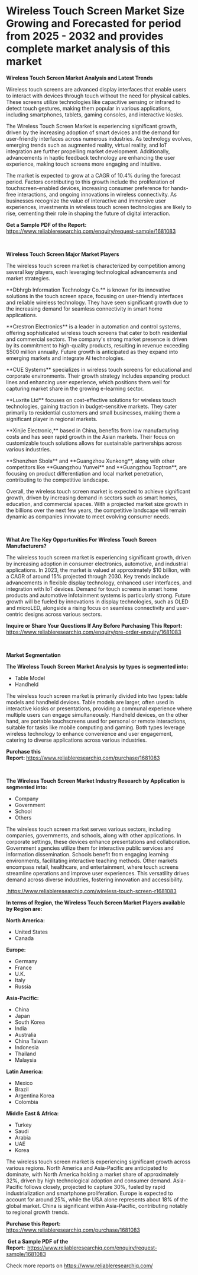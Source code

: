<p><h1>Wireless Touch Screen Market Size Growing and Forecasted for period from 2025 - 2032 and provides complete market analysis of this market</h1></p><p><strong>Wireless Touch Screen Market Analysis and Latest Trends</strong></p>
<p><p>Wireless touch screens are advanced display interfaces that enable users to interact with devices through touch without the need for physical cables. These screens utilize technologies like capacitive sensing or infrared to detect touch gestures, making them popular in various applications, including smartphones, tablets, gaming consoles, and interactive kiosks.</p><p>The Wireless Touch Screen Market is experiencing significant growth, driven by the increasing adoption of smart devices and the demand for user-friendly interfaces across numerous industries. As technology evolves, emerging trends such as augmented reality, virtual reality, and IoT integration are further propelling market development. Additionally, advancements in haptic feedback technology are enhancing the user experience, making touch screens more engaging and intuitive.</p><p>The market is expected to grow at a CAGR of 10.4% during the forecast period. Factors contributing to this growth include the proliferation of touchscreen-enabled devices, increasing consumer preference for hands-free interactions, and ongoing innovations in wireless connectivity. As businesses recognize the value of interactive and immersive user experiences, investments in wireless touch screen technologies are likely to rise, cementing their role in shaping the future of digital interaction.</p></p>
<p><strong>Get a Sample PDF of the Report:&nbsp;</strong> <a href="https://www.reliableresearchiq.com/enquiry/request-sample/1681083?utm_campaign=2293&utm_medium=2&utm_source=Github&utm_content=ia&utm_term=24032025&utm_id=wireless-touch-screen">https://www.reliableresearchiq.com/enquiry/request-sample/1681083</a></p>
<p>&nbsp;</p>
<p><strong>Wireless Touch Screen Major Market Players</strong></p>
<p><p>The wireless touch screen market is characterized by competition among several key players, each leveraging technological advancements and market strategies. </p><p>**Dbhrgb Information Technology Co.** is known for its innovative solutions in the touch screen space, focusing on user-friendly interfaces and reliable wireless technology. They have seen significant growth due to the increasing demand for seamless connectivity in smart home applications.</p><p>**Crestron Electronics** is a leader in automation and control systems, offering sophisticated wireless touch screens that cater to both residential and commercial sectors. The company's strong market presence is driven by its commitment to high-quality products, resulting in revenue exceeding $500 million annually. Future growth is anticipated as they expand into emerging markets and integrate AI technologies.</p><p>**CUE Systems** specializes in wireless touch screens for educational and corporate environments. Their growth strategy includes expanding product lines and enhancing user experience, which positions them well for capturing market share in the growing e-learning sector.</p><p>**Luxrite Ltd** focuses on cost-effective solutions for wireless touch technologies, gaining traction in budget-sensitive markets. They cater primarily to residential customers and small businesses, making them a significant player in regional markets.</p><p>**Xinjie Electronic,** based in China, benefits from low manufacturing costs and has seen rapid growth in the Asian markets. Their focus on customizable touch solutions allows for sustainable partnerships across various industries.</p><p>**Shenzhen Sbola** and **Guangzhou Xunkong**, along with other competitors like **Guangzhou Yunvei** and **Guangzhou Toptron**, are focusing on product differentiation and local market penetration, contributing to the competitive landscape.</p><p>Overall, the wireless touch screen market is expected to achieve significant growth, driven by increasing demand in sectors such as smart homes, education, and commercial spaces. With a projected market size growth in the billions over the next few years, the competitive landscape will remain dynamic as companies innovate to meet evolving consumer needs.</p></p>
<p>&nbsp;</p>
<p><strong>What Are The Key Opportunities For Wireless Touch Screen Manufacturers?</strong></p>
<p><p>The wireless touch screen market is experiencing significant growth, driven by increasing adoption in consumer electronics, automotive, and industrial applications. In 2023, the market is valued at approximately $10 billion, with a CAGR of around 15% projected through 2030. Key trends include advancements in flexible display technology, enhanced user interfaces, and integration with IoT devices. Demand for touch screens in smart home products and automotive infotainment systems is particularly strong. Future growth will be fueled by innovations in display technologies, such as OLED and microLED, alongside a rising focus on seamless connectivity and user-centric designs across various sectors.</p></p>
<p><strong>Inquire or Share Your Questions If Any Before Purchasing This Report:</strong> <a href="https://www.reliableresearchiq.com/enquiry/pre-order-enquiry/1681083?utm_campaign=2293&utm_medium=2&utm_source=Github&utm_content=ia&utm_term=24032025&utm_id=wireless-touch-screen">https://www.reliableresearchiq.com/enquiry/pre-order-enquiry/1681083</a></p>
<p>&nbsp;</p>
<p><strong>Market Segmentation</strong></p>
<p><strong>The Wireless Touch Screen Market Analysis by types is segmented into:</strong></p>
<p><ul><li>Table Model</li><li>Handheld</li></ul></p>
<p><p>The wireless touch screen market is primarily divided into two types: table models and handheld devices. Table models are larger, often used in interactive kiosks or presentations, providing a communal experience where multiple users can engage simultaneously. Handheld devices, on the other hand, are portable touchscreens used for personal or remote interactions, suitable for tasks like mobile computing and gaming. Both types leverage wireless technology to enhance convenience and user engagement, catering to diverse applications across various industries.</p></p>
<p><strong>Purchase this Report:&nbsp;</strong><a href="https://www.reliableresearchiq.com/purchase/1681083?utm_campaign=2293&utm_medium=2&utm_source=Github&utm_content=ia&utm_term=24032025&utm_id=wireless-touch-screen">https://www.reliableresearchiq.com/purchase/1681083</a></p>
<p>&nbsp;</p>
<p><strong>The Wireless Touch Screen Market Industry Research by Application is segmented into:</strong></p>
<p><ul><li>Company</li><li>Government</li><li>School</li><li>Others</li></ul></p>
<p><p>The wireless touch screen market serves various sectors, including companies, governments, and schools, along with other applications. In corporate settings, these devices enhance presentations and collaboration. Government agencies utilize them for interactive public services and information dissemination. Schools benefit from engaging learning environments, facilitating interactive teaching methods. Other markets encompass retail, healthcare, and entertainment, where touch screens streamline operations and improve user experiences. This versatility drives demand across diverse industries, fostering innovation and accessibility.</p></p>
<p><a href="https://www.reliableresearchiq.com/wireless-touch-screen-r1681083?utm_campaign=2293&utm_medium=2&utm_source=Github&utm_content=ia&utm_term=24032025&utm_id=wireless-touch-screen">&nbsp;https://www.reliableresearchiq.com/wireless-touch-screen-r1681083</a></p>
<p><strong>In terms of Region, the Wireless Touch Screen Market Players available by Region are:</strong></p>
<p>
    <p> <strong> North America: </strong>
        <ul>
            <li>United States</li>
            <li>Canada</li>
        </ul>
        </p> 
    <p> <strong> Europe: </strong>
        <ul>
            <li>Germany</li>
            <li>France</li>
            <li>U.K.</li>
            <li>Italy</li>
            <li>Russia</li>
        </ul>
        </p> 
    <p> <strong> Asia-Pacific: </strong>
        <ul>
            <li>China</li>
            <li>Japan</li>
            <li>South Korea</li>
            <li>India</li>
            <li>Australia</li>
            <li>China Taiwan</li>
            <li>Indonesia</li>
            <li>Thailand</li>
            <li>Malaysia</li>
        </ul>
        </p> 
    <p> <strong> Latin America: </strong>
        <ul>
            <li>Mexico</li>
            <li>Brazil</li>
            <li>Argentina Korea</li>
            <li>Colombia</li>
        </ul>
        </p> 
    <p> <strong> Middle East & Africa: </strong>
        <ul>
            <li>Turkey</li>
            <li>Saudi</li>
            <li>Arabia</li>
            <li>UAE</li>
            <li>Korea</li>
        </ul>
    </p>
    </p>
<p><p>The wireless touch screen market is experiencing significant growth across various regions. North America and Asia-Pacific are anticipated to dominate, with North America holding a market share of approximately 32%, driven by high technological adoption and consumer demand. Asia-Pacific follows closely, projected to capture 30%, fueled by rapid industrialization and smartphone proliferation. Europe is expected to account for around 25%, while the USA alone represents about 18% of the global market. China is significant within Asia-Pacific, contributing notably to regional growth trends.</p></p>
<p><strong>Purchase this Report: </strong><a href="https://www.reliableresearchiq.com/purchase/1681083?utm_campaign=2293&utm_medium=2&utm_source=Github&utm_content=ia&utm_term=24032025&utm_id=wireless-touch-screen">https://www.reliableresearchiq.com/purchase/1681083</a></p>
<p>&nbsp;<strong>Get a Sample PDF of the Report:&nbsp;&nbsp;</strong><a href="https://www.reliableresearchiq.com/enquiry/request-sample/1681083?utm_campaign=2293&utm_medium=2&utm_source=Github&utm_content=ia&utm_term=24032025&utm_id=wireless-touch-screen">https://www.reliableresearchiq.com/enquiry/request-sample/1681083</a></p>
<p><strong></strong></p>
<p>Check more reports on <a href="https://www.reliableresearchiq.com/?utm_campaign=2293&utm_medium=2&utm_source=Github&utm_content=ia&utm_term=24032025&utm_id=wireless-touch-screen">https://www.reliableresearchiq.com/</a></p>